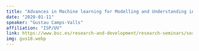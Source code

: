 ```yaml
---
title: "Advances in Machine learning for Modelling and Understanding in Earth Sciences Severo Ochoa Research Seminars -- Barcelona Supercomputing Center (BSC), Barcelona"
date: "2020-01-11"
speaker: "Gustau Camps-Valls"
affiliation: "ISP/UV"
link: https://www.bsc.es/research-and-development/research-seminars/sors-advances-machine-learning-modelling-and-understanding-earth-sciences
img: gus18.webp
---
```

